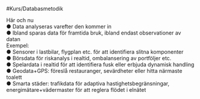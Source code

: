 #Kurs/Databasmetodik 

Här och nu  
● Data analyseras varefter den kommer in  
● Ibland sparas data för framtida bruk, ibland endast observationer av datan  
Exempel:  
● Sensorer i lastbilar, flygplan etc. för att identifiera slitna komponenter  
● Börsdata för riskanalys i realtid, ombalansering av portföljer etc.  
● Spelardata i realtid för att identifiera fusk eller erbjuda dynamisk handling  
● Geodata+GPS: föreslå restauranger, sevärdheter eller hitta närmaste toalett  
● Smarta städer: trafikdata för adaptiva hastighetsbegränsningar,  
energimätare+vädermaster för att reglera flödet i elnätet